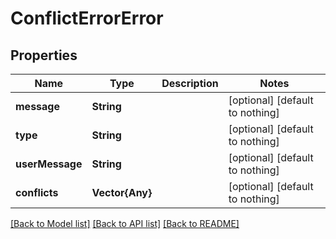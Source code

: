 # ConflictErrorError


## Properties
Name | Type | Description | Notes
------------ | ------------- | ------------- | -------------
**message** | **String** |  | [optional] [default to nothing]
**type** | **String** |  | [optional] [default to nothing]
**userMessage** | **String** |  | [optional] [default to nothing]
**conflicts** | **Vector{Any}** |  | [optional] [default to nothing]


[[Back to Model list]](../README.md#models) [[Back to API list]](../README.md#api-endpoints) [[Back to README]](../README.md)


